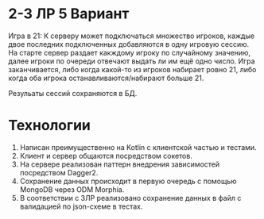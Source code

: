 # 2-3 ЛР 5 Вариант
Игра в 21: К серверу может подключаться множество игроков, каждые двое последних подключенных добавляются в одну игровую сессию.
На старте сервер раздает какждому игроку по случайному значению, далее игроки по очереди отвечают выдать ли им ещё одно число.
Игра заканчивается, либо когда какой-то из игроков набирает ровно 21, либо когда оба игрока останавливаются/набирают больше 21.

Резульаты сессий сохраняются в БД.

# Технологии
1. Написан преимущественно на Kotlin с клиентской частью и тестами.
2. Клиент и сервер общаются посредством сокетов. 
3. На сервере реализован паттерн внедрения зависимостей посредством Dagger2.
4. Сохранение данных происходит в первую очередь с помощью MongoDB через ODM Morphia.
5. В соответствии с 3ЛР реализовано сохранение данных в файл с валидацией по json-схеме в тестах.
